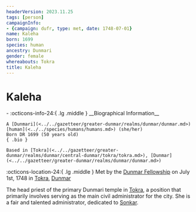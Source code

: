 ```yaml
---
headerVersion: 2023.11.25
tags: [person]
campaignInfo:
- {campaign: dufr, type: met, date: 1748-07-01}
name: Kaleha
born: 1699
species: human
ancestry: Dunmari
gender: female
whereabouts: Tokra
title: Kaleha
---
```

# Kaleha
<div class="grid cards ext-narrow-margin ext-one-column" markdown>
- :octicons-info-24:{ .lg .middle } __Biographical Information__

    A [Dunmari](<../../gazetteer/greater-dunmar/realms/dunmar/dunmar.md>) [human](<../../species/humans/humans.md>) (she/her)  
    Born DR 1699 (50 years old)  
    { .bio }

    Based in [Tokra](<../../gazetteer/greater-dunmar/realms/dunmar/central-dunmar/tokra/tokra.md>), [Dunmar](<../../gazetteer/greater-dunmar/realms/dunmar/dunmar.md>)
</div>



:octicons-location-24:{ .lg .middle } Met by the [Dunmar Fellowship](<../pcs/dunmar-fellowship/dunmar-fellowship.md>) on July 1st, 1748 in [Tokra](<../../gazetteer/greater-dunmar/realms/dunmar/central-dunmar/tokra/tokra.md>), [Dunmar](<../../gazetteer/greater-dunmar/realms/dunmar/dunmar.md>)  


The head priest of the primary Dunmari temple in [Tokra](<../../gazetteer/greater-dunmar/realms/dunmar/central-dunmar/tokra/tokra.md>), a position that primarily involves serving as the main civil administrator for the city.  She is a fair and talented administrator, dedicated to [Sonkar](<../../cosmology/gods/incorporeal-gods/dunmari/sonkar.md>).